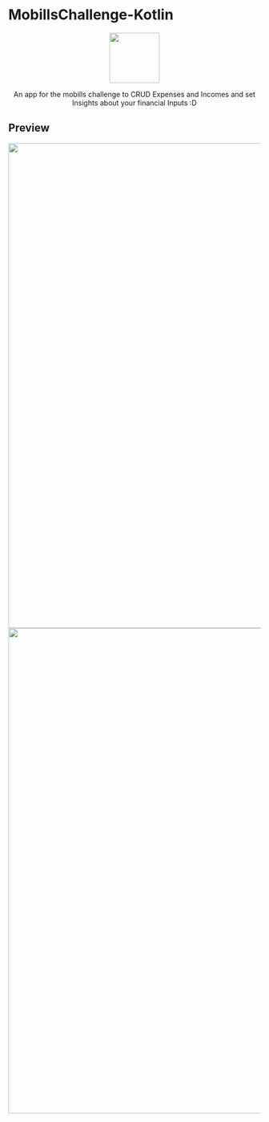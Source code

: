 # MobillsChallenge-Kotlin

<p align="center">
  <img height="100" src="https://user-images.githubusercontent.com/43412432/66701164-b88acb80-eccf-11e9-8c72-2ac8bb464d43.png">
</p>


<p align="center">
  An app for the mobills challenge to CRUD Expenses and Incomes and set Insights about your financial Inputs :D
</p>



## Preview

<img width="966.5" src="https://user-images.githubusercontent.com/43412432/66701171-bde81600-eccf-11e9-8c47-409aacfbd5e9.png">
<img width="966.5" src="https://user-images.githubusercontent.com/43412432/66701168-baed2580-eccf-11e9-8ebc-60250eb51d0e.png">

